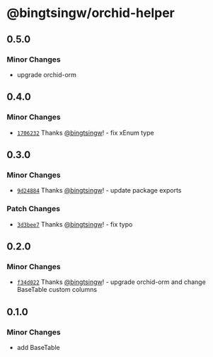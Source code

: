 # @bingtsingw/orchid-helper

## 0.5.0

### Minor Changes

- upgrade orchid-orm

## 0.4.0

### Minor Changes

- [`1706232`](https://github.com/bingtsingw/orchid-helper/commit/1706232794b915dba02a5e25998c242fca60ae25) Thanks [@bingtsingw](https://github.com/bingtsingw)! - fix xEnum type

## 0.3.0

### Minor Changes

- [`9d24884`](https://github.com/bingtsingw/orchid-helper/commit/9d2488411b9f7ebde38e03a2c02a88ebe1dcb42f) Thanks [@bingtsingw](https://github.com/bingtsingw)! - update package exports

### Patch Changes

- [`3d3bee7`](https://github.com/bingtsingw/orchid-helper/commit/3d3bee70d2ee508db090781047f0f19461108445) Thanks [@bingtsingw](https://github.com/bingtsingw)! - fix typo

## 0.2.0

### Minor Changes

- [`f34d022`](https://github.com/bingtsingw/orchid-helper/commit/f34d0223e59f98bed30af949ac1130bcf3b6d2dd) Thanks [@bingtsingw](https://github.com/bingtsingw)! - upgrade orchid-orm and change BaseTable custom columns

## 0.1.0

### Minor Changes

- add BaseTable
